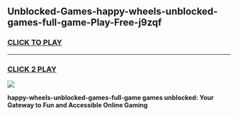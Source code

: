 
## Unblocked-Games-happy-wheels-unblocked-games-full-game-Play-Free-j9zqf
<h3>
<a href="https://premium76.site?title=happy-wheels-unblocked-games-full-game&ref=18A1">CLICK TO PLAY</a></h3>
<hr>

<h3>
<a href="https://premium76.site?title=happy-wheels-unblocked-games-full-game&ref=18A1">CLICK 2 PLAY</a>
  
</h3>

<a href="https://premium76.site?title=happy-wheels-unblocked-games-full-game&ref=18A1"><img src="https://clearcache.store/games.png"></a>


**happy-wheels-unblocked-games-full-game games unblocked: Your Gateway to Fun and Accessible Online Gaming**
